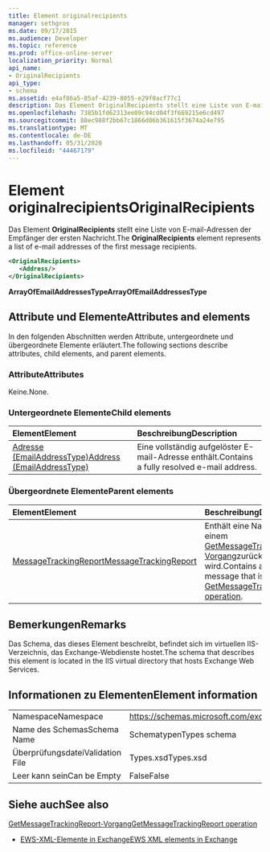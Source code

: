 ```yaml
---
title: Element originalrecipients
manager: sethgros
ms.date: 09/17/2015
ms.audience: Developer
ms.topic: reference
ms.prod: office-online-server
localization_priority: Normal
api_name:
- OriginalRecipients
api_type:
- schema
ms.assetid: e4af86a5-85af-4239-8055-e29f0acf77c1
description: Das Element OriginalRecipients stellt eine Liste von E-mail-Adressen der Empfänger der ersten Nachricht.
ms.openlocfilehash: 7385b1fd62313ee09c94cd04f3f669215e6cd497
ms.sourcegitcommit: 88ec988f2bb67c1866d06b361615f3674a24e795
ms.translationtype: MT
ms.contentlocale: de-DE
ms.lasthandoff: 05/31/2020
ms.locfileid: "44467179"
---
```

# <a name="originalrecipients"></a><span data-ttu-id="c56bb-103">Element originalrecipients</span><span class="sxs-lookup"><span data-stu-id="c56bb-103">OriginalRecipients</span></span>

<span data-ttu-id="c56bb-104">Das Element **OriginalRecipients** stellt eine Liste von E-mail-Adressen der Empfänger der ersten Nachricht.</span><span class="sxs-lookup"><span data-stu-id="c56bb-104">The **OriginalRecipients** element represents a list of e-mail addresses of the first message recipients.</span></span> 
  
```XML
<OriginalRecipients>
   <Address/>
</OriginalRecipients>
```

 <span data-ttu-id="c56bb-105">**ArrayOfEmailAddressesType**</span><span class="sxs-lookup"><span data-stu-id="c56bb-105">**ArrayOfEmailAddressesType**</span></span>
## <a name="attributes-and-elements"></a><span data-ttu-id="c56bb-106">Attribute und Elemente</span><span class="sxs-lookup"><span data-stu-id="c56bb-106">Attributes and elements</span></span>

<span data-ttu-id="c56bb-107">In den folgenden Abschnitten werden Attribute, untergeordnete und übergeordnete Elemente erläutert.</span><span class="sxs-lookup"><span data-stu-id="c56bb-107">The following sections describe attributes, child elements, and parent elements.</span></span>
  
### <a name="attributes"></a><span data-ttu-id="c56bb-108">Attribute</span><span class="sxs-lookup"><span data-stu-id="c56bb-108">Attributes</span></span>

<span data-ttu-id="c56bb-109">Keine.</span><span class="sxs-lookup"><span data-stu-id="c56bb-109">None.</span></span>
  
### <a name="child-elements"></a><span data-ttu-id="c56bb-110">Untergeordnete Elemente</span><span class="sxs-lookup"><span data-stu-id="c56bb-110">Child elements</span></span>

|<span data-ttu-id="c56bb-111">**Element**</span><span class="sxs-lookup"><span data-stu-id="c56bb-111">**Element**</span></span>|<span data-ttu-id="c56bb-112">**Beschreibung**</span><span class="sxs-lookup"><span data-stu-id="c56bb-112">**Description**</span></span>|
|:-----|:-----|
|[<span data-ttu-id="c56bb-113">Adresse (EmailAddressType)</span><span class="sxs-lookup"><span data-stu-id="c56bb-113">Address (EmailAddressType)</span></span>](address-emailaddresstype.md) <br/> |<span data-ttu-id="c56bb-114">Eine vollständig aufgelöster E-mail-Adresse enthält.</span><span class="sxs-lookup"><span data-stu-id="c56bb-114">Contains a fully resolved e-mail address.</span></span>  <br/> |
   
### <a name="parent-elements"></a><span data-ttu-id="c56bb-115">Übergeordnete Elemente</span><span class="sxs-lookup"><span data-stu-id="c56bb-115">Parent elements</span></span>

|<span data-ttu-id="c56bb-116">**Element**</span><span class="sxs-lookup"><span data-stu-id="c56bb-116">**Element**</span></span>|<span data-ttu-id="c56bb-117">**Beschreibung**</span><span class="sxs-lookup"><span data-stu-id="c56bb-117">**Description**</span></span>|
|:-----|:-----|
|[<span data-ttu-id="c56bb-118">MessageTrackingReport</span><span class="sxs-lookup"><span data-stu-id="c56bb-118">MessageTrackingReport</span></span>](messagetrackingreport.md) <br/> |<span data-ttu-id="c56bb-119">Enthält eine Nachricht, die in einem [GetMessageTrackingReport-Vorgang](getmessagetrackingreport-operation.md)zurückgegeben wird.</span><span class="sxs-lookup"><span data-stu-id="c56bb-119">Contains a single message that is returned in a [GetMessageTrackingReport operation](getmessagetrackingreport-operation.md).</span></span>  <br/> |
   
## <a name="remarks"></a><span data-ttu-id="c56bb-120">Bemerkungen</span><span class="sxs-lookup"><span data-stu-id="c56bb-120">Remarks</span></span>

<span data-ttu-id="c56bb-121">Das Schema, das dieses Element beschreibt, befindet sich im virtuellen IIS-Verzeichnis, das Exchange-Webdienste hostet.</span><span class="sxs-lookup"><span data-stu-id="c56bb-121">The schema that describes this element is located in the IIS virtual directory that hosts Exchange Web Services.</span></span>
  
## <a name="element-information"></a><span data-ttu-id="c56bb-122">Informationen zu Elementen</span><span class="sxs-lookup"><span data-stu-id="c56bb-122">Element information</span></span>

|||
|:-----|:-----|
|<span data-ttu-id="c56bb-123">Namespace</span><span class="sxs-lookup"><span data-stu-id="c56bb-123">Namespace</span></span>  <br/> |https://schemas.microsoft.com/exchange/services/2006/types  <br/> |
|<span data-ttu-id="c56bb-124">Name des Schemas</span><span class="sxs-lookup"><span data-stu-id="c56bb-124">Schema Name</span></span>  <br/> |<span data-ttu-id="c56bb-125">Schematypen</span><span class="sxs-lookup"><span data-stu-id="c56bb-125">Types schema</span></span>  <br/> |
|<span data-ttu-id="c56bb-126">Überprüfungsdatei</span><span class="sxs-lookup"><span data-stu-id="c56bb-126">Validation File</span></span>  <br/> |<span data-ttu-id="c56bb-127">Types.xsd</span><span class="sxs-lookup"><span data-stu-id="c56bb-127">Types.xsd</span></span>  <br/> |
|<span data-ttu-id="c56bb-128">Leer kann sein</span><span class="sxs-lookup"><span data-stu-id="c56bb-128">Can be Empty</span></span>  <br/> |<span data-ttu-id="c56bb-129">False</span><span class="sxs-lookup"><span data-stu-id="c56bb-129">False</span></span>  <br/> |
   
## <a name="see-also"></a><span data-ttu-id="c56bb-130">Siehe auch</span><span class="sxs-lookup"><span data-stu-id="c56bb-130">See also</span></span>



[<span data-ttu-id="c56bb-131">GetMessageTrackingReport-Vorgang</span><span class="sxs-lookup"><span data-stu-id="c56bb-131">GetMessageTrackingReport operation</span></span>](getmessagetrackingreport-operation.md)


- [<span data-ttu-id="c56bb-132">EWS-XML-Elemente in Exchange</span><span class="sxs-lookup"><span data-stu-id="c56bb-132">EWS XML elements in Exchange</span></span>](ews-xml-elements-in-exchange.md)

